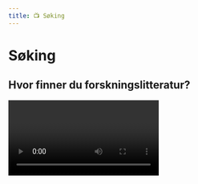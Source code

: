 ```yaml
---
title: 📺 Søking
---
```


# Søking

## Hvor finner du forskningslitteratur?

<Video id="3YUAb9G8uUg" title="Hvor finner du forskningslitteratur?" />

## Hvordan søke med emneord

<Video id="_yKr4R3k5Pg" title="Hvordan søke med emneord" />

## Søke med AND og OR

<Video id="V20SCScsECE" title="Søke med AND og OR" />



